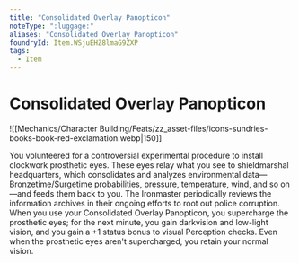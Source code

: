 ```yaml
---
title: "Consolidated Overlay Panopticon"
noteType: ":luggage:"
aliases: "Consolidated Overlay Panopticon"
foundryId: Item.WSjuEHZ8lmaG9ZXP
tags:
  - Item
---
```


# Consolidated Overlay Panopticon
![[Mechanics/Character Building/Feats/zz_asset-files/icons-sundries-books-book-red-exclamation.webp|150]]

You volunteered for a controversial experimental procedure to install clockwork prosthetic eyes. These eyes relay what you see to shieldmarshal headquarters, which consolidates and analyzes environmental data—Bronzetime/Surgetime probabilities, pressure, temperature, wind, and so on—and feeds them back to you. The Ironmaster periodically reviews the information archives in their ongoing efforts to root out police corruption. When you use your Consolidated Overlay Panopticon, you supercharge the prosthetic eyes; for the next minute, you gain darkvision and low-light vision, and you gain a +1 status bonus to visual Perception checks. Even when the prosthetic eyes aren't supercharged, you retain your normal vision.
